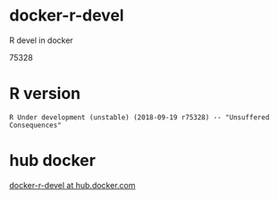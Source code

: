 docker-r-devel
==============

R devel in docker

75328

R version
=========

```
R Under development (unstable) (2018-09-19 r75328) -- "Unsuffered Consequences"
```

hub docker
==========

[docker-r-devel at hub.docker.com](https://hub.docker.com/r/manabuishii/docker-r-devel/)

